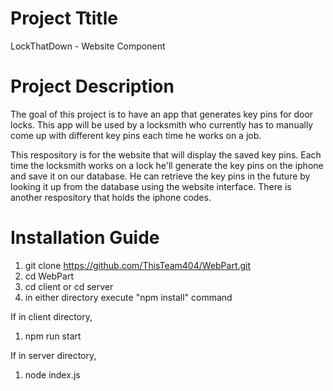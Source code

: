 # Project Ttitle
LockThatDown - Website Component

# Project Description
The goal of this project is to have an app that generates key pins for door locks.
This app will be used by a locksmith who currently has to manually come up with
different key pins each time he works on a job.

This respository is for the website that will display the saved key pins. Each time 
the locksmith works on a lock he'll generate the key pins on the iphone and save it
on our database. He can retrieve the key pins in the future by looking it up from 
the database using the website interface. There is another respository that holds the
iphone codes.

# Installation Guide

1. git clone https://github.com/ThisTeam404/WebPart.git
2. cd WebPart
6. cd client or cd server
7. in either directory execute "npm install" command

If in client directory,
  1. npm run start


If in server directory,
  1. node index.js



